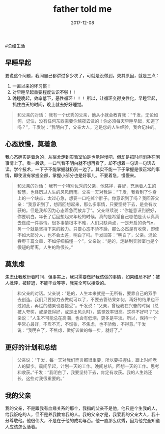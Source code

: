 ﻿---
layout: post
title: "father told me"
date: 2017-12-08
excerpt: "father"
tags: [life, father, great]
comments: true
---

#总结生活

## 早睡早起
要说这个问题，我同自己都讲过多少次了，可就是没做到。究其原因，就是三点：
1. 一直以来的坏习惯！
2. 对早睡早起重要程度认识不够！！
3. 晚睡晚起，效率低下，恶性循环！！！
所以，让循环变得良性化，早睡早起，抓住白天的时间，晚上就去好好睡觉。
> 和父亲的对话：
我有一个优秀的父亲，他从小就会教育我：“千发，无论如何，记住，没有任何东西需要你熬夜去做的！你必须每天早睡早起，知道了吗？”。千发说：“我明白了，父亲大人。这是您的人生经验，我会记住的。

## 心态放慢，莫着急
我心态确实是着急的，从宿舍走到实验室怕是也觉得慢吧，但却是把时间消耗在闲事情上了。看一段话，一口气看不明白就不想再看了，却不想着一句话一句话去读。学个技术，一下子不能掌握就扔到一边了。其实不能一下子掌握是很正常的事情，即使没有掌握全部，掌握小部分也是好事儿。不要着急，慢慢来。
> 和父亲的对话：
我有一个特别优秀的父亲，他慈祥，睿智，充满着人生的智慧，也经历过人生的风风雨雨。父亲一天对我讲：“千发，我看到了你身上的一个缺点，太过心急，想要一口吃掉个胖子。你意识到了吗？我回答父亲：“我意识到了，想再回想起来，那么多事情，只要坚持下去，是会有收获的。但是我却因为心态着急而放弃了”。父亲继续说：“你能意识到很好，你要明白。年长了后回想起来年轻的时候，真的是希望自己哪怕是认认真真去做成一件事情。很多事情根本不难，人们只缺两点，一是开启的勇气🔛，另一个就是坚持下来的毅力。只要心态不骄不躁，那么必然是有收获，即使不如大部分人，也不会太差，明白了吗。千发回答：“明白了，父亲。混论吞枣千篇文章，不如仔细搞懂一个”。父亲说：“是的，走路到实验室也是个很短的距离，人生的路很长。”

## 莫焦虑
焦虑让我敷衍着时间，但事实上，我只需要做好我该做的事情，如果结局不好：被人批评，被辞退，不能毕业等等，我完全可以接受的。
> 和父亲的对话。父亲说：“是的，人生本来就是一无所有，要靠自己的双手去创造。我们只要努力去做就可以了，不要去管结果如何，再好的结果也不过如此，再烂的结果也要接受”。千发说：“父亲，曾经我在兴奋的时候（总被人夸奖，或是做得好，或是出风头时），感觉效率很高。这样不好吗？”父亲说：“人生不可能总在高潮，也会有低潮，更多是平淡。所以，保持一个平常心最好，不卑不亢，不慌张，不焦虑，也不骄傲，不得意。”千发说：“我明白了，不焦虑，做好该做的每一步，就好了。”

## 更好的计划和总结
> 父亲说：“千发，每一天对我们而言都很重要，所以要把握住，跟上时间老人的脚步。晨间早起，计划一天的工作。晚间总结，回想一天的工作。思考和收获。”千发：“我明白了，我要坚持下去，肯定有收获。我的人生路还长，这些对我很重要的。”

## 我的父亲
我的父亲，不是跟我有血缘关系的那个，我指的父亲不是他，他只是个生我的人，给我饭吃的人，但不是养我教育我的人。我的父亲才是，我爱我的父亲大人，我十分尊敬他。他很伟大，不是在于他的成功与否。他一直那么优秀，因为他完全知道人应该怎么活着。



